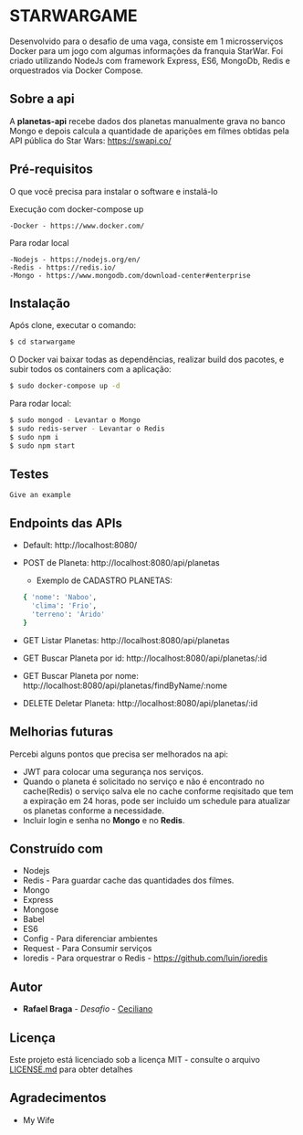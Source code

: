 # STARWARGAME

Desenvolvido para o desafio de uma vaga, consiste em 1 microsserviços Docker para um jogo com algumas informações da franquia StarWar. Foi criado utilizando NodeJs com framework Express, ES6, MongoDb, Redis e orquestrados via Docker Compose.

## Sobre a api

A **planetas-api** recebe dados dos planetas manualmente grava no banco Mongo e depois calcula a quantidade de aparições em filmes obtidas pela API pública do Star Wars:  https://swapi.co/ 

## Pré-requisitos

O que você precisa para instalar o software e instalá-lo


Execução com docker-compose up
```
-Docker - https://www.docker.com/
```
Para rodar local 
```
-Nodejs - https://nodejs.org/en/
-Redis - https://redis.io/
-Mongo - https://www.mongodb.com/download-center#enterprise
```
## Instalação
Após clone, executar o comando:

```sh
$ cd starwargame
```
O Docker vai baixar todas as dependências, realizar build dos pacotes, e subir todos os containers com a aplicação:
```sh
$ sudo docker-compose up -d
```
Para rodar local:
```sh
$ sudo mongod - Levantar o Mongo
$ sudo redis-server - Levantar o Redis
$ sudo npm i
$ sudo npm start
```
## Testes

```
Give an example
```
## Endpoints das APIs

- Default: http://localhost:8080/
- POST de Planeta: http://localhost:8080/api/planetas
  - Exemplo de CADASTRO PLANETAS:
  ```sh
  { 'nome': 'Naboo', 
    'clima': 'Frio', 
    'terreno': 'Árido' 
  }
  ```
- GET Listar Planetas: http://localhost:8080/api/planetas

- GET Buscar Planeta por id: http://localhost:8080/api/planetas/:id

- GET Buscar Planeta por nome: http://localhost:8080/api/planetas/findByName/:nome

- DELETE Deletar Planeta: http://localhost:8080/api/planetas/:id

## Melhorias futuras

Percebi alguns pontos que precisa ser melhorados na api:
* JWT para colocar uma segurança nos serviços.
* Quando o planeta é solicitado no serviço e não é encontrado no cache(Redis) o serviço salva ele no cache conforme reqisitado que tem a expiração em 24 horas, pode ser incluido um schedule para atualizar os planetas conforme a necessidade.
* Incluir login e senha no **Mongo** e no **Redis**.

## Construído com

* Nodejs
* Redis - Para guardar cache das quantidades dos filmes.
* Mongo
* Express
* Mongose
* Babel
* ES6
* Config - Para diferenciar ambientes
* Request - Para Consumir serviços
* Ioredis - Para orquestrar o Redis - https://github.com/luin/ioredis

## Autor

* **Rafael Braga** - *Desafio* - [Ceciliano](https://github.com/Ceciliano)

## Licença

Este projeto está licenciado sob a licença MIT - consulte o arquivo [LICENSE.md](LICENSE.md) para obter detalhes

## Agradecimentos

* My Wife
